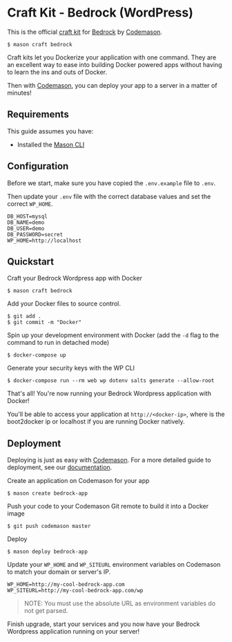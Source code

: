 # Craft Kit - Bedrock (WordPress)
This is the official [craft kit](https://codemason.io/docs/craft-kits) for [Bedrock](https://roots.io/bedrock/) by [Codemason](https://codemason.io). 

```
$ mason craft bedrock
```

Craft kits let you Dockerize your application with one command. They are an excellent way to ease into building Docker powered apps without having to learn the ins and outs of Docker.

Then with [Codemason](https://codemason.io), you can deploy your app to a server in a matter of minutes!

## Requirements 
This guide assumes you have:
- Installed the [Mason CLI](https://codemason.io/docs/installation)

## Configuration
Before we start, make sure you have copied the `.env.example` file to `.env`.

Then update your `.env` file with the correct database values and set the correct `WP_HOME`.
```
DB_HOST=mysql
DB_NAME=demo
DB_USER=demo
DB_PASSWORD=secret
WP_HOME=http://localhost
```

## Quickstart
Craft your Bedrock Wordpress app with Docker 
```
$ mason craft bedrock
```

Add your Docker files to source control.
```
$ git add .
$ git commit -m "Docker"
```

Spin up your development environment with Docker (add the `-d` flag to the command to run in detached mode)
``` 
$ docker-compose up
```

Generate your security keys with the WP CLI
```
$ docker-compose run --rm web wp dotenv salts generate --allow-root
```

That's all! You're now running your Bedrock Wordpress application with Docker!

You'll be able to access your application at `http://<docker-ip>`, where <docker-ip> is the boot2docker ip or localhost if you are running Docker natively.

## Deployment
Deploying is just as easy with [Codemason](https://codemason.io). For a more detailed guide to deployment, see our [documentation](https://codemason.io/docs/quickstart#deploy-dreams).

Create an application on Codemason for your app
```
$ mason create bedrock-app
```

Push your code to your Codemason Git remote to build it into a Docker image
```
$ git push codemason master 
```

Deploy
```
$ mason deploy bedrock-app
```

Update your `WP_HOME` and `WP_SITEURL` environment variables on Codemason to match your domain or server's IP.
```
WP_HOME=http://my-cool-bedrock-app.com
WP_SITEURL=http://my-cool-bedrock-app.com/wp
```
> NOTE: You must use the absolute URL as environment variables do not get parsed.

Finish upgrade, start your services and you now have your Bedrock Wordpress application running on your server!